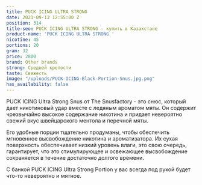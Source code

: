 ```yaml
---
title: PUCK ICING ULTRA STRONG
date: 2021-09-13 12:55:00 Z
position: 314
title-seo: PUCK ICING ULTRA STRONG - купить в Казахстане
product-name: 'PUCK ICING ULTRA STRONG '
nicotine: 45
portions: 20
gram: 32
price: 2800
brand: Other brands
strong: Средней крепости
taste: Свежесть
image: "/uploads/PUCK-ICING-Black-Portion-Snus.jpg.png"
has_availability: false
---
```


PUCK ICING Ultra Strong Snus от The Snusfactory - это снюс, который дает никотиновый удар вместе с ледяным ароматом мяты. Он содержит чрезвычайно высокое содержание никотина и придает невероятно свежий вкус швейцарского ментола и перечной мяты.


Его удобные порции тщательно продуманы, чтобы обеспечить мгновенное высвобождение никотина и ароматизатора. Их сухая поверхность обеспечивает низкий уровень влаги, это свою очередь, гарантирует, что это стимулирующее и освежающее высвобождение сохраняется в течение достаточно долгого времени.


С банкой PUCK ICING Ultra Strong Portion у вас всегда под рукой будет что-то невероятно и мятное. 